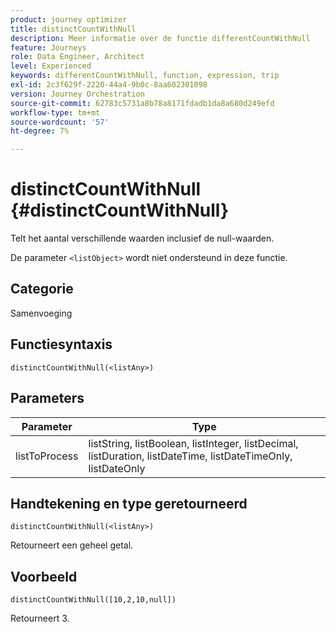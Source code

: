 ```yaml
---
product: journey optimizer
title: distinctCountWithNull
description: Meer informatie over de functie differentCountWithNull
feature: Journeys
role: Data Engineer, Architect
level: Experienced
keywords: differentCountWithNull, function, expression, trip
exl-id: 2c3f629f-2220-44a4-9b0c-8aa602301098
version: Journey Orchestration
source-git-commit: 62783c5731a8b78a8171fdadb1da8a680d249efd
workflow-type: tm+mt
source-wordcount: '57'
ht-degree: 7%

---
```


# distinctCountWithNull {#distinctCountWithNull}

Telt het aantal verschillende waarden inclusief de null-waarden.

De parameter `<listObject>` wordt niet ondersteund in deze functie.

## Categorie

Samenvoeging

## Functiesyntaxis

`distinctCountWithNull(<listAny>)`

## Parameters

| Parameter | Type |
|-----------|------------------|
| listToProcess | listString, listBoolean, listInteger, listDecimal, listDuration, listDateTime, listDateTimeOnly, listDateOnly |

## Handtekening en type geretourneerd

`distinctCountWithNull(<listAny>)`

Retourneert een geheel getal.

## Voorbeeld

`distinctCountWithNull([10,2,10,null])`

Retourneert 3.
